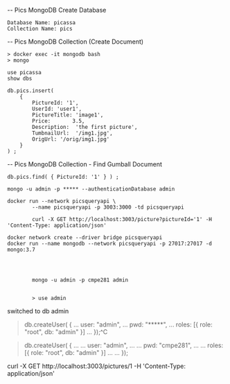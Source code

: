 -- Pics MongoDB Create Database

	Database Name: picassa
	Collection Name: pics

-- Pics MongoDB Collection (Create Document)

	> docker exec -it mongodb bash 
	> mongo
	
	use picassa
	show dbs

	db.pics.insert(
	    { 
			PictureId: '1',
			UserId: 'user1',
			PictureTitle: 'image1',   
			Price: 	     3.5,  
			Description:  'the first picture',  
			TumbnailUrl:  '/img1.jpg',  
			OrigUrl: '/orig/img1.jpg'   
	    }
	) ;

-- Pics MongoDB Collection - Find Gumball Document

	db.pics.find( { PictureId: '1' } ) ;

	mongo -u admin -p ***** --authenticationDatabase admin

	docker run --network picsqueryapi \
			--name picsqueryapi -p 3003:3000 -td picsqueryapi

			curl -X GET http://localhost:3003/picture?pictureId='1' -H 'Content-Type: application/json'

	docker network create --driver bridge picsqueryapi
	docker run --name mongodb --network picsqueryapi -p 27017:27017 -d mongo:3.7




			mongo -u admin -p cmpe281 admin


			> use admin
switched to db admin
> db.createUser( {
...             user: "admin",
...             pwd: "*****",
...             roles: [{ role: "root", db: "admin" }]
...         });^C

> 
> db.createUser( {
... ...             user: "admin",
... ...             pwd: "cmpe281",
... ...             roles: [{ role: "root", db: "admin" }]
... ...         });


curl -X GET http://localhost:3003/pictures/1 -H 'Content-Type: application/json'